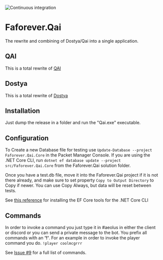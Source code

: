 ![Continuous integration](https://github.com/FAForever/faf-qai/workflows/Continuous%20integration/badge.svg)
# Faforever.Qai
The rewrite and combining of Dostya/Qai into a single application.

## QAI
This is a total rewrite of [QAI](https://github.com/FAForever/QAI)

## Dostya
This is a total rewrite of [Dostya](https://github.com/FAForever/Dostya)

## Installation
Just dump the release in a folder and run the "Qai.exe" executable.

## Configuration
To Create a new Database file for testing use `Update-Database --project Faforever.Qai.Core` in the Packet Manager Console.
If you are using the .NET Core CLI, run `dotnet ef database update --project src/Faforever.Qai.Core` from the Faforever.Qai solution folder.

Once you have a test.db file, move it into the Faforever.Qai project if it is not there already, and make sure to set property `Copy to Output Directory` to Copy if newer. You can use Copy Always, but data will be reset between tests.

See [this reference](https://docs.microsoft.com/en-us/ef/core/miscellaneous/cli/dotnet) for installing the EF Core tools for the .NET Core CLI 

## Commands
In order to invoke a command you just type it in #aeolus in either the client or discord or you can send a private message to the bot.
You prefix all commands with an **'!'**. For an example in order to invoke the player command you do.
`!player coolmcgrrr`

See [Issue #9](https://github.com/FAForever/faf-qai/issues/9) for a full list of commands.
